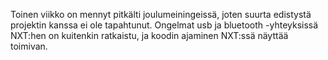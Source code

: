 
Toinen viikko on mennyt pitkälti joulumeiningeissä, joten suurta edistystä projektin kanssa ei ole tapahtunut. Ongelmat usb ja bluetooth -yhteyksissä NXT:hen on kuitenkin ratkaistu, ja koodin ajaminen NXT:ssä näyttää toimivan.
